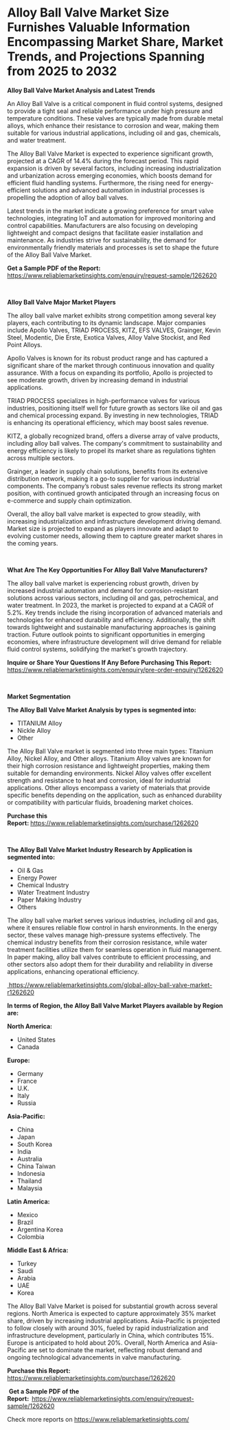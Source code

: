 <p><h1>Alloy Ball Valve Market Size Furnishes Valuable Information Encompassing Market Share, Market Trends, and Projections Spanning from 2025 to 2032</h1></p><p><strong>Alloy Ball Valve Market Analysis and Latest Trends</strong></p>
<p><p>An Alloy Ball Valve is a critical component in fluid control systems, designed to provide a tight seal and reliable performance under high pressure and temperature conditions. These valves are typically made from durable metal alloys, which enhance their resistance to corrosion and wear, making them suitable for various industrial applications, including oil and gas, chemicals, and water treatment.</p><p>The Alloy Ball Valve Market is expected to experience significant growth, projected at a CAGR of 14.4% during the forecast period. This rapid expansion is driven by several factors, including increasing industrialization and urbanization across emerging economies, which boosts demand for efficient fluid handling systems. Furthermore, the rising need for energy-efficient solutions and advanced automation in industrial processes is propelling the adoption of alloy ball valves.</p><p>Latest trends in the market indicate a growing preference for smart valve technologies, integrating IoT and automation for improved monitoring and control capabilities. Manufacturers are also focusing on developing lightweight and compact designs that facilitate easier installation and maintenance. As industries strive for sustainability, the demand for environmentally friendly materials and processes is set to shape the future of the Alloy Ball Valve Market.</p></p>
<p><strong>Get a Sample PDF of the Report:&nbsp;</strong> <a href="https://www.reliablemarketinsights.com/enquiry/request-sample/1262620?utm_campaign=3193&utm_medium=2&utm_source=Github&utm_content=ia&utm_term=11042025&utm_id=alloy-ball-valve">https://www.reliablemarketinsights.com/enquiry/request-sample/1262620</a></p>
<p>&nbsp;</p>
<p><strong>Alloy Ball Valve Major Market Players</strong></p>
<p><p>The alloy ball valve market exhibits strong competition among several key players, each contributing to its dynamic landscape. Major companies include Apollo Valves, TRIAD PROCESS, KITZ, EFS VALVES, Grainger, Kevin Steel, Modentic, Die Erste, Exotica Valves, Alloy Valve Stockist, and Red Point Alloys.</p><p>Apollo Valves is known for its robust product range and has captured a significant share of the market through continuous innovation and quality assurance. With a focus on expanding its portfolio, Apollo is projected to see moderate growth, driven by increasing demand in industrial applications.</p><p>TRIAD PROCESS specializes in high-performance valves for various industries, positioning itself well for future growth as sectors like oil and gas and chemical processing expand. By investing in new technologies, TRIAD is enhancing its operational efficiency, which may boost sales revenue.</p><p>KITZ, a globally recognized brand, offers a diverse array of valve products, including alloy ball valves. The company's commitment to sustainability and energy efficiency is likely to propel its market share as regulations tighten across multiple sectors.</p><p>Grainger, a leader in supply chain solutions, benefits from its extensive distribution network, making it a go-to supplier for various industrial components. The company’s robust sales revenue reflects its strong market position, with continued growth anticipated through an increasing focus on e-commerce and supply chain optimization.</p><p>Overall, the alloy ball valve market is expected to grow steadily, with increasing industrialization and infrastructure development driving demand. Market size is projected to expand as players innovate and adapt to evolving customer needs, allowing them to capture greater market shares in the coming years.</p></p>
<p>&nbsp;</p>
<p><strong>What Are The Key Opportunities For Alloy Ball Valve Manufacturers?</strong></p>
<p><p>The alloy ball valve market is experiencing robust growth, driven by increased industrial automation and demand for corrosion-resistant solutions across various sectors, including oil and gas, petrochemical, and water treatment. In 2023, the market is projected to expand at a CAGR of 5.2%. Key trends include the rising incorporation of advanced materials and technologies for enhanced durability and efficiency. Additionally, the shift towards lightweight and sustainable manufacturing approaches is gaining traction. Future outlook points to significant opportunities in emerging economies, where infrastructure development will drive demand for reliable fluid control systems, solidifying the market's growth trajectory.</p></p>
<p><strong>Inquire or Share Your Questions If Any Before Purchasing This Report:</strong> <a href="https://www.reliablemarketinsights.com/enquiry/pre-order-enquiry/1262620?utm_campaign=3193&utm_medium=2&utm_source=Github&utm_content=ia&utm_term=11042025&utm_id=alloy-ball-valve">https://www.reliablemarketinsights.com/enquiry/pre-order-enquiry/1262620</a></p>
<p>&nbsp;</p>
<p><strong>Market Segmentation</strong></p>
<p><strong>The Alloy Ball Valve Market Analysis by types is segmented into:</strong></p>
<p><ul><li>TITANIUM Alloy</li><li>Nickle Alloy</li><li>Other</li></ul></p>
<p><p>The Alloy Ball Valve market is segmented into three main types: Titanium Alloy, Nickel Alloy, and Other alloys. Titanium Alloy valves are known for their high corrosion resistance and lightweight properties, making them suitable for demanding environments. Nickel Alloy valves offer excellent strength and resistance to heat and corrosion, ideal for industrial applications. Other alloys encompass a variety of materials that provide specific benefits depending on the application, such as enhanced durability or compatibility with particular fluids, broadening market choices.</p></p>
<p><strong>Purchase this Report:&nbsp;</strong><a href="https://www.reliablemarketinsights.com/purchase/1262620?utm_campaign=3193&utm_medium=2&utm_source=Github&utm_content=ia&utm_term=11042025&utm_id=alloy-ball-valve">https://www.reliablemarketinsights.com/purchase/1262620</a></p>
<p>&nbsp;</p>
<p><strong>The Alloy Ball Valve Market Industry Research by Application is segmented into:</strong></p>
<p><ul><li>Oil & Gas</li><li>Energy Power</li><li>Chemical Industry</li><li>Water Treatment Industry</li><li>Paper Making Industry</li><li>Others</li></ul></p>
<p><p>The alloy ball valve market serves various industries, including oil and gas, where it ensures reliable flow control in harsh environments. In the energy sector, these valves manage high-pressure systems effectively. The chemical industry benefits from their corrosion resistance, while water treatment facilities utilize them for seamless operation in fluid management. In paper making, alloy ball valves contribute to efficient processing, and other sectors also adopt them for their durability and reliability in diverse applications, enhancing operational efficiency.</p></p>
<p><a href="https://www.reliablemarketinsights.com/global-alloy-ball-valve-market-r1262620?utm_campaign=3193&utm_medium=2&utm_source=Github&utm_content=ia&utm_term=11042025&utm_id=alloy-ball-valve">&nbsp;https://www.reliablemarketinsights.com/global-alloy-ball-valve-market-r1262620</a></p>
<p><strong>In terms of Region, the Alloy Ball Valve Market Players available by Region are:</strong></p>
<p>
    <p> <strong> North America: </strong>
        <ul>
            <li>United States</li>
            <li>Canada</li>
        </ul>
        </p> 
    <p> <strong> Europe: </strong>
        <ul>
            <li>Germany</li>
            <li>France</li>
            <li>U.K.</li>
            <li>Italy</li>
            <li>Russia</li>
        </ul>
        </p> 
    <p> <strong> Asia-Pacific: </strong>
        <ul>
            <li>China</li>
            <li>Japan</li>
            <li>South Korea</li>
            <li>India</li>
            <li>Australia</li>
            <li>China Taiwan</li>
            <li>Indonesia</li>
            <li>Thailand</li>
            <li>Malaysia</li>
        </ul>
        </p> 
    <p> <strong> Latin America: </strong>
        <ul>
            <li>Mexico</li>
            <li>Brazil</li>
            <li>Argentina Korea</li>
            <li>Colombia</li>
        </ul>
        </p> 
    <p> <strong> Middle East & Africa: </strong>
        <ul>
            <li>Turkey</li>
            <li>Saudi</li>
            <li>Arabia</li>
            <li>UAE</li>
            <li>Korea</li>
        </ul>
    </p>
    </p>
<p><p>The Alloy Ball Valve Market is poised for substantial growth across several regions. North America is expected to capture approximately 35% market share, driven by increasing industrial applications. Asia-Pacific is projected to follow closely with around 30%, fueled by rapid industrialization and infrastructure development, particularly in China, which contributes 15%. Europe is anticipated to hold about 20%. Overall, North America and Asia-Pacific are set to dominate the market, reflecting robust demand and ongoing technological advancements in valve manufacturing.</p></p>
<p><strong>Purchase this Report: </strong><a href="https://www.reliablemarketinsights.com/purchase/1262620?utm_campaign=3193&utm_medium=2&utm_source=Github&utm_content=ia&utm_term=11042025&utm_id=alloy-ball-valve">https://www.reliablemarketinsights.com/purchase/1262620</a></p>
<p>&nbsp;<strong>Get a Sample PDF of the Report:&nbsp;&nbsp;</strong><a href="https://www.reliablemarketinsights.com/enquiry/request-sample/1262620?utm_campaign=3193&utm_medium=2&utm_source=Github&utm_content=ia&utm_term=11042025&utm_id=alloy-ball-valve">https://www.reliablemarketinsights.com/enquiry/request-sample/1262620</a></p>
<p><strong></strong></p>
<p>Check more reports on <a href="https://www.reliablemarketinsights.com/?utm_campaign=3193&utm_medium=2&utm_source=Github&utm_content=ia&utm_term=11042025&utm_id=alloy-ball-valve">https://www.reliablemarketinsights.com/</a></p>